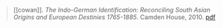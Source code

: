 > [[cowan]]. *The Indo-German Identification: Reconciling South Asian Origins and European Destinies 1765-1885*. Camden House, 2010. [pdf](a/r-cowan2010.pdf)